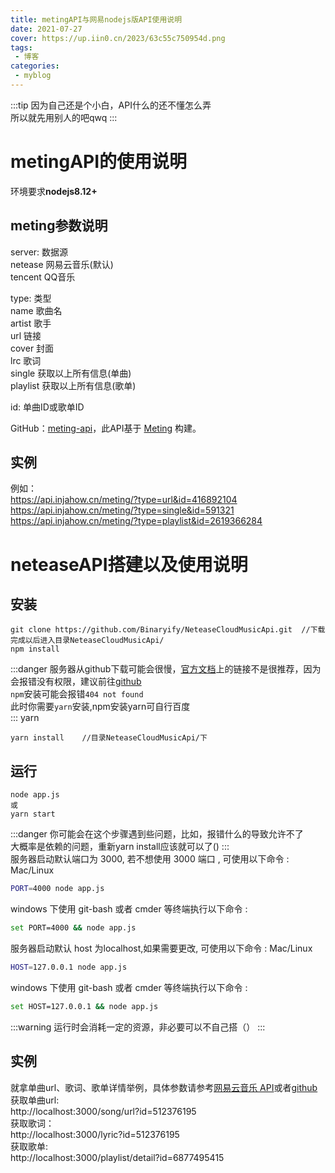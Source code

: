 ```yaml
---
title: metingAPI与网易nodejs版API使用说明
date: 2021-07-27
cover: https://up.iin0.cn/2023/63c55c750954d.png
tags:
 - 博客
categories: 
 - myblog
---  
```


:::tip
因为自己还是个小白，API什么的还不懂怎么弄  
所以就先用别人的吧qwq
:::

<!-- more -->  

# metingAPI的使用说明
环境要求**nodejs8.12+**
## meting参数说明  
server: 数据源  
     netease 网易云音乐(默认)  
     tencent QQ音乐  

type: 类型  
     name 歌曲名  
     artist 歌手  
     url 链接  
     cover 封面  
     lrc 歌词  
     single 获取以上所有信息(单曲)  
     playlist 获取以上所有信息(歌单)

id: 单曲ID或歌单ID  

GitHub：[meting-api](https://github.com/injahow/meting-api)，此API基于 [Meting](https://github.com/metowolf/Meting) 构建。  

## 实例  
例如：  
https://api.injahow.cn/meting/?type=url&id=416892104  
https://api.injahow.cn/meting/?type=single&id=591321  
https://api.injahow.cn/meting/?type=playlist&id=2619366284  

# neteaseAPI搭建以及使用说明  
## 安装  
```
git clone https://github.com/Binaryify/NeteaseCloudMusicApi.git  //下载完成以后进入目录NeteaseCloudMusicApi/
npm install
```  
:::danger
服务器从github下载可能会很慢，[官方文档](https://neteasecloudmusicapi.js.org/#/)上的链接不是很推荐，因为会报错没有权限，建议前往[github](https://github.com/Binaryify/NeteaseCloudMusicApi)  
`npm`安装可能会报错`404 not found`  
此时你需要`yarn`安装,npm安装yarn可自行百度  
:::
yarn  
```
yarn install    //目录NeteaseCloudMusicApi/下
```  

## 运行  
```
node app.js
或
yarn start
```  
:::danger
你可能会在这个步骤遇到些问题，比如，报错什么的导致允许不了  
大概率是依赖的问题，重新yarn install应该就可以了()
:::  
服务器启动默认端口为 3000, 若不想使用 3000 端口 , 可使用以下命令 : Mac/Linux  
```sh
PORT=4000 node app.js
```  
windows 下使用 git-bash 或者 cmder 等终端执行以下命令 :  
```sh
set PORT=4000 && node app.js
```  
服务器启动默认 host 为localhost,如果需要更改, 可使用以下命令 : Mac/Linux  
```sh
HOST=127.0.0.1 node app.js
```  
windows 下使用 git-bash 或者 cmder 等终端执行以下命令 :  
```sh
set HOST=127.0.0.1 && node app.js
```  
:::warning
运行时会消耗一定的资源，非必要可以不自己搭（）
:::  

## 实例  
就拿单曲url、歌词、歌单详情举例，具体参数请参考[网易云音乐 API](https://neteasecloudmusicapi.js.org/#/)或者[github](https://github.com/Binaryify/NeteaseCloudMusicApi)  
获取单曲url:  
http://localhost:3000/song/url?id=512376195  
获取歌词：  
http://localhost:3000/lyric?id=512376195  
获取歌单:   
http://localhost:3000/playlist/detail?id=6877495415  

